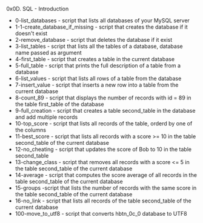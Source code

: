 0x0D. SQL - Introduction

* 0-list_databases - script that lists all databases of your MySQL server
* 1-1-create_database_if_missing - script that creates the database if it doesn't exist
* 2-remove_database - script that deletes the database if it exist
* 3-list_tables - script that lists all the tables of a database, database name passed as argument
* 4-first_table - script that creates a table in the current database
* 5-full_table - script that prints the full description of a table from a database
* 6-list_values - script that lists all rows of a table from the database
* 7-insert_value - script that inserts a new row into a table from the current database
* 8-count_89 - script that displays the number of records with id = 89 in the table first_table of the database
* 9-full_creation - script that creates a table second_table in the database and add multiple records
* 10-top_score - script that lists all records of the table, orderd by one of the columns
* 11-best_score - script that lists all records with a score >= 10 in the table second_table of the current database
* 12-no_cheating - script that updates the score of Bob to 10 in the table second_table
* 13-change_class - script that removes all records with a score <= 5 in the table second_table of the current database
* 14-average - script that computes the score average of all records in the table second_table of the current database
* 15-groups -script that lists the number of records with the same score in the table second_table of the current database
* 16-no_link - script that lists all records of the table second_table of the current database
* 100-move_to_utf8 - script that converts hbtn_0c_0 database to UTF8
